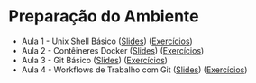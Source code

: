 # Preparação do Ambiente

* Aula 1 - Unix Shell Básico ([Slides](https://github.com/ai2-education-fiep-turma-3/01-preparacao-do-ambiente/raw/main/slides/aula1/slides.pdf)) ([Exercícios](https://github.com/ai2-education-fiep-turma-3/01-preparacao-do-ambiente/blob/main/exercicios/aula1))
* Aula 2 - Contêineres Docker ([Slides](https://github.com/ai2-education-fiep-turma-3/01-preparacao-do-ambiente/raw/main/slides/aula2/slides.pdf)) ([Exercícios](https://github.com/ai2-education-fiep-turma-3/01-preparacao-do-ambiente/blob/main/exercicios/aula2))
* Aula 3 - Git Básico ([Slides](https://github.com/ai2-education-fiep-turma-3/01-preparacao-do-ambiente/raw/main/slides/aula3/slides.pdf)) ([Exercícios](https://github.com/ai2-education-fiep-turma-3/01-preparacao-do-ambiente/blob/main/exercicios/aula3))
* Aula 4 - Workflows de Trabalho com Git ([Slides](https://github.com/ai2-education-fiep-turma-3/01-preparacao-do-ambiente/raw/main/slides/aula4/slides.pdf)) ([Exercícios](https://github.com/ai2-education-fiep-turma-3/01-preparacao-do-ambiente/blob/main/exercicios/aula4))
